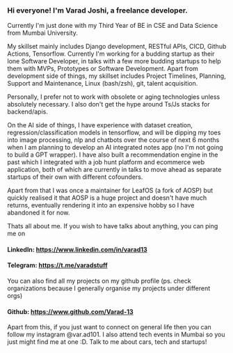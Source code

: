 ### Hi everyone! I'm Varad Joshi, a freelance developer. 

Currently I'm just done with my Third Year of BE in CSE and Data Science from Mumbai University. 

My skillset mainly includes Django development, RESTful APIs, CICD, Github Actions, Tensorflow. Currently I'm working for a budding startup as their lone Software Developer, in talks with a few more budding startups to help them with MVPs, Prototypes or Software Development. Apart from development side of things, my skillset includes Project Timelines, Planning, Support and Maintenance, Linux (bash/zsh), git, talent acquisition.

Personally, I prefer not to work with obsolete or aging technologies unless absolutely necessary. I also don't get the hype around Ts/Js stacks for backend/apis. 

On the AI side of things, I have experience with dataset creation, regression/classification models in tensorflow, and will be dipping my toes into image processing, nlp and chatbots over the course of next 6 months when I am planning to develop an AI integrated notes app (no I'm not going to build a GPT wrapper). I have also built a recommendation engine in the past which I integrated with a job hunt platform and ecommerce web application, both of which are currently in talks to move ahead as separate startups of their own with different cofounders.

Apart from that I was once a maintainer for LeafOS (a fork of AOSP) but quickly realised it that AOSP is a huge project and doesn't have much returns, eventually rendering it into an expensive hobby so I have abandoned it for now.

Thats all about me. If you wish to have talks about anything, you can ping me on 
#### LinkedIn: https://www.linkedin.com/in/varad13
#### Telegram: https://t.me/varadstuff

You can also find all my projects on my github profile (ps. check organizations because I generally organise my projects under different orgs)
#### Github: https://www.github.com/Varad-13

Apart from this, if you just want to connect on general life then you can follow my instagram @var.ad101. I also attend tech events in Mumbai so you just might find me at one :D. Talk to me about cars, tech and startups!
